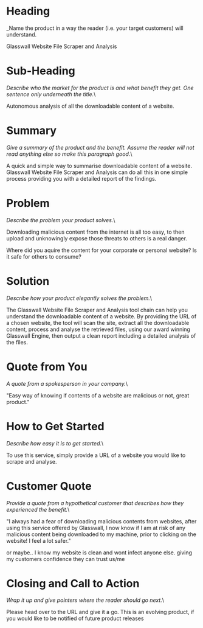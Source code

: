 # Heading
_Name the product in a way the reader (i.e. your target customers) will understand.

Glasswall Website File Scraper and Analysis

# Sub-Heading
_Describe who the market for the product is and what benefit they get. One sentence only underneath the title._\

Autonomous analysis of all the downloadable content of a website.

# Summary 
_Give a summary of the product and the benefit. Assume the reader will not read anything else so make this paragraph good._\

A quick and simple way to summarise downloadable content of a website. Glasswall Website File Scraper and Analysis can do all this in one simple process providing you with a detailed report of the findings. 

# Problem 
_Describe the problem your product solves._\

Downloading malicious content from the internet is all too easy, to then upload and unknowingly expose those threats to others is a real danger.

Where did you aquire the content for your corporate or personal website? Is it safe for others to consume?

# Solution 
_Describe how your product elegantly solves the problem._\

The Glasswall Website File Scraper and Analysis tool chain can help you understand the downloadable content of a website. By providing the URL of a chosen website, the tool will scan the site, extract all the downloadable content, process and analyse the retrieved files,  using our award winning Glasswall Engine, then output a clean report including a detailed analysis of the files.

# Quote from You 
_A quote from a spokesperson in your company._\

"Easy way of knowing if contents of a website are malicious or not, great product."

# How to Get Started 
_Describe how easy it is to get started._\

To use this service, simply provide a URL of a website you would like to scrape and analyse. 

# Customer Quote 
_Provide a quote from a hypothetical customer that describes how they experienced the benefit._\

"I always had a fear of downloading malicious contents from websites, after using this service offered by Glasswall, I now know if I am at risk of any malicious content being downloaded to my machine, prior to clicking on the website! I feel a lot safer."

or maybe.. I know my website is clean and wont infect anyone else. giving my customers confidence they can trust us/me

# Closing and Call to Action 
_Wrap it up and give pointers where the reader should go next._\

Please head over to the URL and give it a go. This is an evolving product, if you would like to be notified of future product releases 
